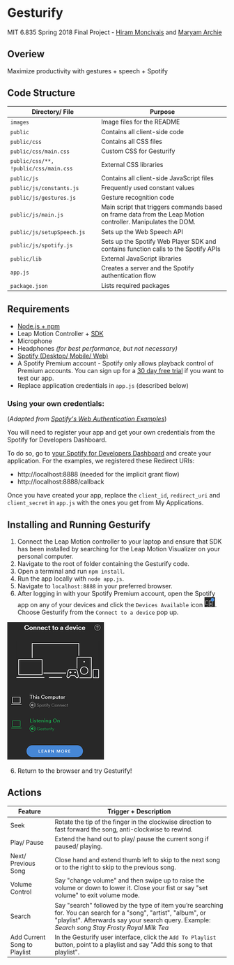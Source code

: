 # Gesturify
MIT 6.835 Spring 2018 Final Project - [Hiram Moncivais](https://github.com/FancyVase) and [Maryam Archie](https://github.com/maryam-a)

## Overiew
Maximize productivity with gestures + speech + Spotify

## Code Structure
| Directory/ File | Purpose |
| ---- | ------- |
| `images`| Image files for the README |
| `public` | Contains all client-side code |
| `public/css` | Contains all CSS files |
| `public/css/main.css` | Custom CSS for Gesturify |
| `public/css/**, !public/css/main.css` | External CSS libraries |
| `public/js` | Contains all client-side JavaScript files |
| `public/js/constants.js` | Frequently used constant values |
| `public/js/gestures.js` | Gesture recognition code |
| `public/js/main.js` | Main script that triggers commands based on frame data from the Leap Motion controller. Manipulates the DOM. |
| `public/js/setupSpeech.js` | Sets up the Web Speech API |
| `public/js/spotify.js` | Sets up the Spotify Web Player SDK and contains function calls to the Spotify APIs |
| `public/lib` | External JavaScript libraries | 
| `app.js` | Creates a server and the Spotify authentication flow |
| `package.json` | Lists required packages |

## Requirements
- [Node.js + npm](https://nodejs.org/en/)
- Leap Motion Controller + [SDK](https://developer.leapmotion.com/get-started/)
- Microphone
- Headphones _(for best performance, but not necessary)_
- [Spotify (Desktop/ Mobile/ Web)](https://www.spotify.com/us/download/)
- A Spotify Premium account - Spotify only allows playback control of Premium accounts. You can sign up for a [30 day free trial](https://www.spotify.com/premium/) if you want to test our app.
- Replace application credentials in `app.js` (described below)

### Using your own credentials: 
(*Adapted from [Spotify's Web Authentication Examples](https://github.com/spotify/web-api-auth-examples)*)

You will need to register your app and get your own credentials from the Spotify for Developers Dashboard.

To do so, go to [your Spotify for Developers Dashboard](https://beta.developer.spotify.com/dashboard) and create your application. For the examples, we registered these Redirect URIs:

* http://localhost:8888 (needed for the implicit grant flow)
* http://localhost:8888/callback

Once you have created your app, replace the `client_id`, `redirect_uri` and `client_secret` in `app.js` with the ones you get from My Applications.

## Installing and Running Gesturify
1. Connect the Leap Motion controller to your laptop and ensure that SDK has been installed by searching for the Leap Motion Visualizer on your personal computer. 
1. Navigate to the root of folder containing the Gesturify code.
2. Open a terminal and run `npm install`.
3. Run the app locally with `node app.js`.
4. Navigate to `localhost:8888` in your preferred browser.
5. After logging in with your Spotify Premium account, open the Spotify app on any of your devices and click the `Devices Available` icon ![devices-available](./images/devices-available.png). Choose Gesturify from the `Connect to a device` pop up.

![connect-device](./images/connect-device.png)


6. Return to the browser and try Gesturify!

## Actions
| Feature              | Trigger + Description |
|----------------------|-----------------------|
| Seek                 | Rotate the tip of the finger in the clockwise direction to fast forward the song, anti-clockwise to rewind. |
| Play/ Pause          | Extend the hand out to play/ pause the current song if paused/ playing. |
| Next/ Previous Song  | Close hand and extend thumb left to skip to the next song or to the right to skip to the previous song. |
| Volume Control       | Say "change volume" and then swipe up to raise the volume or down to lower it. Close your fist or say "set volume" to exit volume mode. |
| Search               |  Say "search" followed by the type of item you’re searching for. You can search for a "song", "artist", "album", or "playlist". Afterwards say your search query. Example: *Search song Stay Frosty Royal Milk Tea* |
| Add Current Song to Playlist | In the Gesturify user interface, click the `Add To Playlist` button, point to a playlist and say "Add this song to that playlist".|

